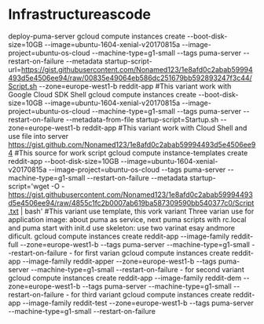 # Infrastructureascode
deploy-puma-server gcloud compute instances create --boot-disk-size=10GB --image=ubuntu-1604-xenial-v20170815a --image-project=ubuntu-os-cloud --machine-type=g1-small --tags puma-server --restart-on-failure --metadata startup-script-url=https://gist.githubusercontent.com/Nonamed123/1e8afd0c2abab59994493d5e4506ee94/raw/00835e49064eb586dc251679bb592893247f3c44/Script.sh --zone=europe-west1-b reddit-app #This variant work with Google Cloud SDK Shell gcloud compute instances create --boot-disk-size=10GB --image=ubuntu-1604-xenial-v20170815a --image-project=ubuntu-os-cloud --machine-type=g1-small --tags puma-server --restart-on-failure --metadata-from-file startup-script=Startup.sh --zone=europe-west1-b reddit-app #This variant work with Cloud Shell and use file into server https://gist.github.com/Nonamed123/1e8afd0c2abab59994493d5e4506ee94 #This source for work script gcloud compute instance-templates create reddit-app --boot-disk-size=10GB --image=ubuntu-1604-xenial-v20170815a --image-project=ubuntu-os-cloud --tags puma-server --machine-type=g1-small --restart-on-failure --metadata startup-script='wget -O - https://gist.githubusercontent.com/Nonamed123/1e8afd0c2abab59994493d5e4506ee94/raw/4855c1fc2b0007ab619ba587309590bb540377c0/Script.txt | bash' #This variant use template, this vork variant Three varian use for application image: about puma as service, next puma scripts with rc.local and puma start with init.d use skeleton: use two varinat esay andmore dificult. gcloud compute instances create reddit-app --image-family reddit-full --zone=europe-west1-b --tags puma-server --machine-type=g1-small --restart-on-failure - for first varian gcloud compute instances create reddit-app --image-family reddit-apper --zone=europe-west1-b --tags puma-server --machine-type=g1-small --restart-on-failure - for second variant gcloud compute instances create reddit-app --image-family reddit-dem --zone=europe-west1-b --tags puma-server --machine-type=g1-small --restart-on-failure - for third variant gcloud compute instances create reddit-app --image-family reddit-test --zone=europe-west1-b --tags puma-server --machine-type=g1-small --restart-on-failure
